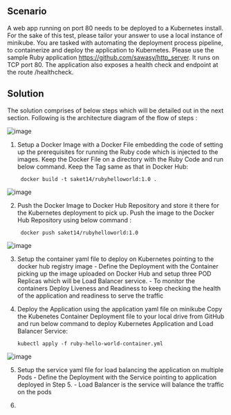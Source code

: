 Scenario
---

A web app running on port 80 needs to be deployed to a Kubernetes install. For the sake of this test, please tailor your answer to use a local instance of minikube. You are tasked with automating the deployment process pipeline, to containerize and deploy the application to Kubernetes. Please use the sample Ruby application https://github.com/sawasy/http_server. It runs on TCP port 80. The application also exposes a health check and endpoint at the route /healthcheck.

Solution
----

The solution comprises of below steps which will be detailed out in the next section. Following is the architecture diagram of the flow of steps :

![image](https://user-images.githubusercontent.com/68593337/120637628-c2f16e80-c48c-11eb-958a-fdc6f81b4d0d.png)


1) Setup a Docker Image with a Docker File embedding the code of setting up the prerequisites for running the Ruby code which is injected to the images. Keep the Docker File on a directory with the Ruby Code and run below command. Keep the Tag same as that in Docker Hub:

        docker build -t saket14/rubyhelloworld:1.0 .
    
![image](https://user-images.githubusercontent.com/68593337/120638631-fd0f4000-c48d-11eb-85fe-bd916769e7fb.png)

2) Push the Docker Image to Docker Hub Repository and store it there for the Kubernetes deployment to pick up. Push the image to the Docker Hub Repository using below command :

        docker push saket14/rubyhelloworld:1.0
    
![image](https://user-images.githubusercontent.com/68593337/120638697-144e2d80-c48e-11eb-8003-ed13ff93a58f.png)

3) Setup the container yaml file to deploy on Kubernetes pointing to the docker hub registry image - Define the Deployment with the Container picking up the image uploaded on Docker Hub and setup three POD Replicas which will be Load Balancer service. - To monitor the containers Deploy Liveness and Readiness to keep checking the health of the application and readiness to serve the traffic

4) Deploy the Application using the application yaml file on minikube Copy the Kubenetes Container Deployment file to your local drive from GitHub and run below command to deploy Kubernetes Application and Load Balancer Service:

       kubectl apply -f ruby-hello-world-container.yml
![image](https://user-images.githubusercontent.com/68593337/120640257-e10c9e00-c48f-11eb-8084-02ae353cf7ad.png)

5) Setup the service yaml file for load balancing the application on multiple Pods - Define the Deployment with the Service pointing to application deployed in Step 5. - Load Balancer is the service will balance the traffic on the pods

7) 
